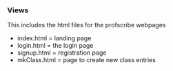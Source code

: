 ### Views

This includes the html files for the profscribe webpages

* index.html = landing page
* login.html = the login page
* signup.html = registration page
* mkClass.html = page to create new class entries